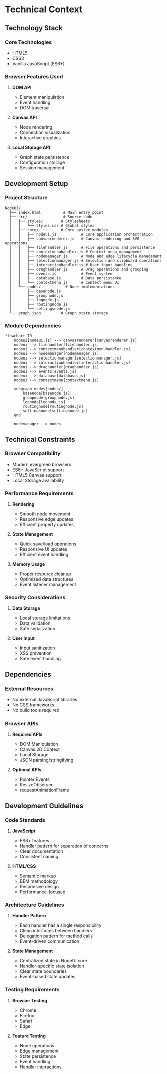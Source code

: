 # Technical Context

## Technology Stack

### Core Technologies
- HTML5
- CSS3
- Vanilla JavaScript (ES6+)

### Browser Features Used
1. **DOM API**
   - Element manipulation
   - Event handling
   - DOM traversal

2. **Canvas API**
   - Node rendering
   - Connection visualization
   - Interactive graphics

3. **Local Storage API**
   - Graph state persistence
   - Configuration storage
   - Session management

## Development Setup

### Project Structure
```
NodeUI/
  ├── index.html          # Main entry point
  ├── src/                # Source code
  │   ├── styles/        # Stylesheets
  │   │   └── styles.css # Global styles
  │   ├── core/          # Core system modules
  │   │   ├── nodeui.js           # Core application orchestration
  │   │   ├── canvasrenderer.js   # Canvas rendering and SVG operations
  │   │   ├── filehandler.js      # File operations and persistence
  │   │   ├── contextmenuhandler.js # Context menu management
  │   │   ├── nodemanager.js      # Node and edge lifecycle management
  │   │   ├── selectionmanager.js # Selection and clipboard operations
  │   │   ├── interactionhandler.js # User input handling
  │   │   ├── draghandler.js      # Drag operations and grouping
  │   │   ├── events.js           # Event system
  │   │   ├── database.js         # Data persistence
  │   │   └── contextmenu.js      # Context menu UI
  │   └── nodes/           # Node implementations
  │       ├── basenode.js
  │       ├── groupnode.js
  │       ├── lognode.js
  │       ├── routingnode.js
  │       └── settingsnode.js
  └── graph.json         # Graph state storage
```

### Module Dependencies
```mermaid
flowchart TD
    nodeui[nodeui.js] --> canvasrenderer[canvasrenderer.js]
    nodeui --> filehandler[filehandler.js]
    nodeui --> contextmenuhandler[contextmenuhandler.js]
    nodeui --> nodemanager[nodemanager.js]
    nodeui --> selectionmanager[selectionmanager.js]
    nodeui --> interactionhandler[interactionhandler.js]
    nodeui --> draghandler[draghandler.js]
    nodeui --> events[events.js]
    nodeui --> database[database.js]
    nodeui --> contextmenu[contextmenu.js]
    
    subgraph nodes[nodes/]
        basenode[basenode.js]
        groupnode[groupnode.js]
        lognode[lognode.js]
        routingnode[routingnode.js]
        settingsnode[settingsnode.js]
    end
    
    nodemanager --> nodes
```

## Technical Constraints

### Browser Compatibility
- Modern evergreen browsers
- ES6+ JavaScript support
- HTML5 Canvas support
- Local Storage availability

### Performance Requirements
1. **Rendering**
   - Smooth node movement
   - Responsive edge updates
   - Efficient property updates

2. **State Management**
   - Quick save/load operations
   - Responsive UI updates
   - Efficient event handling

3. **Memory Usage**
   - Proper resource cleanup
   - Optimized data structures
   - Event listener management

### Security Considerations
1. **Data Storage**
   - Local storage limitations
   - Data validation
   - Safe serialization

2. **User Input**
   - Input sanitization
   - XSS prevention
   - Safe event handling

## Dependencies

### External Resources
- No external JavaScript libraries
- No CSS frameworks
- No build tools required

### Browser APIs
1. **Required APIs**
   - DOM Manipulation
   - Canvas 2D Context
   - Local Storage
   - JSON parsing/stringifying

2. **Optional APIs**
   - Pointer Events
   - ResizeObserver
   - requestAnimationFrame

## Development Guidelines

### Code Standards
1. **JavaScript**
   - ES6+ features
   - Handler pattern for separation of concerns
   - Clear documentation
   - Consistent naming

2. **HTML/CSS**
   - Semantic markup
   - BEM methodology
   - Responsive design
   - Performance-focused

### Architecture Guidelines
1. **Handler Pattern**
   - Each handler has a single responsibility
   - Clean interfaces between handlers
   - Delegation pattern for method calls
   - Event-driven communication

2. **State Management**
   - Centralized state in NodeUI core
   - Handler-specific state isolation
   - Clear state boundaries
   - Event-based state updates

### Testing Requirements
1. **Browser Testing**
   - Chrome
   - Firefox
   - Safari
   - Edge

2. **Feature Testing**
   - Node operations
   - Edge management
   - State persistence
   - Event handling
   - Handler interactions 